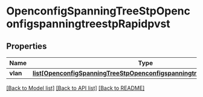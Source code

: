 # OpenconfigSpanningTreeStpOpenconfigspanningtreestpRapidpvst

## Properties
Name | Type | Description | Notes
------------ | ------------- | ------------- | -------------
**vlan** | [**list[OpenconfigSpanningTreeStpOpenconfigspanningtreestpRapidpvstVlan]**](OpenconfigSpanningTreeStpOpenconfigspanningtreestpRapidpvstVlan.md) |  | [optional] 

[[Back to Model list]](../README.md#documentation-for-models) [[Back to API list]](../README.md#documentation-for-api-endpoints) [[Back to README]](../README.md)


